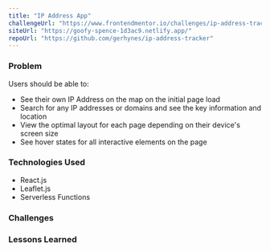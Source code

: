 ```yaml
---
title: "IP Address App"
challengeUrl: "https://www.frontendmentor.io/challenges/ip-address-tracker-I8-0yYAH0"
siteUrl: "https://goofy-spence-1d3ac9.netlify.app/"
repoUrl: "https://github.com/gerhynes/ip-address-tracker"
---
```


### Problem

Users should be able to:

- See their own IP Address on the map on the initial page load
- Search for any IP addresses or domains and see the key information and location
- View the optimal layout for each page depending on their device's screen size
- See hover states for all interactive elements on the page

### Technologies Used

- React.js
- Leaflet.js
- Serverless Functions

### Challenges

### Lessons Learned
